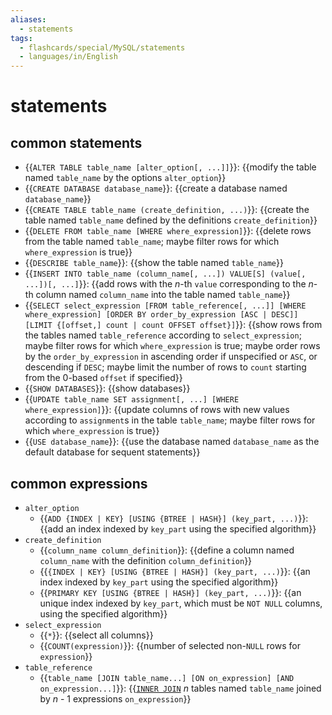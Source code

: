 ```yaml
---
aliases:
  - statements
tags:
  - flashcards/special/MySQL/statements
  - languages/in/English
---
```


# statements

## common statements

- {{`ALTER TABLE table_name [alter_option[, ...]]`}}: {{modify the table named `table_name` by the options `alter_option`}}
- {{`CREATE DATABASE database_name`}}: {{create a database named `database_name`}}
- {{`CREATE TABLE table_name (create_definition, ...)`}}: {{create the table named `table_name` defined by the definitions `create_definition`}}
- {{`DELETE FROM table_name [WHERE where_expression]`}}: {{delete rows from the table named `table_name`; maybe filter rows for which `where_expression` is true}}
- {{`DESCRIBE table_name`}}: {{show the table named `table_name`}}
- {{`INSERT INTO table_name (column_name[, ...]) VALUE[S] (value[, ...])[, ...]`}}: {{add rows with the _n_-th `value` corresponding to the _n_-th column named `column_name` into the table named `table_name`}}
- {{`SELECT select_expression [FROM table_reference[, ...]] [WHERE where_expression] [ORDER BY order_by_expression [ASC | DESC]] [LIMIT {[offset,] count | count OFFSET offset}]`}}: {{show rows from the tables named `table_reference` according to `select_expression`; maybe filter rows for which `where_expression` is true; maybe order rows by the `order_by_expression` in ascending order if unspecified or `ASC`, or descending if `DESC`; maybe limit the number of rows to `count` starting from the 0-based `offset` if specified}}
- {{`SHOW DATABASES`}}: {{show databases}}
- {{`UPDATE table_name SET assignment[, ...] [WHERE where_expression]`}}: {{update columns of rows with new values according to `assignment`s in the table `table_name`; maybe filter rows for which `where_expression` is true}}
- {{`USE database_name`}}: {{use the database named `database_name` as the default database for sequent statements}}

## common expressions

- `alter_option`
  - {{`ADD {INDEX | KEY} [USING {BTREE | HASH}] (key_part, ...)`}}: {{add an index indexed by `key_part` using the specified algorithm}}
- `create_definition`
  - {{`column_name column_definition`}}: {{define a column named `column_name` with the definition `column_definition`}}
  - {{`{INDEX | KEY} [USING {BTREE | HASH}] (key_part, ...)`}}: {{an index indexed by `key_part` using the specified algorithm}}
  - {{`PRIMARY KEY [USING {BTREE | HASH}] (key_part, ...)`}}: {{an unique index indexed by `key_part`, which must be `NOT NULL` columns, using the specified algorithm}}
- `select_expression`
  - {{`*`}}: {{select all columns}}
  - {{`COUNT(expression)`}}: {{number of selected non-`NULL` rows for `expression`}}
- `table_reference`
  - {{`table_name [JOIN table_name...] [ON on_expression] [AND on_expression...]`}}: {{[`INNER JOIN`](join%20(SQL).md#inner%20join) _n_ tables named `table_name` joined by _n_ - 1 expressions `on_expression`}}

